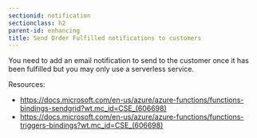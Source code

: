 ```yaml
---
sectionid: notification
sectionclass: h2
parent-id: enhancing
title: Send Order Fulfilled notifications to customers
---
```


You need to add an email notification to send to the customer once it has been fulfilled but you may only use a serverless service.

Resources:

-   <https://docs.microsoft.com/en-us/azure/azure-functions/functions-bindings-sendgrid?wt.mc_id=CSE_(606698)>
-   <https://docs.microsoft.com/en-us/azure/azure-functions/functions-triggers-bindings?wt.mc_id=CSE_(606698)>
